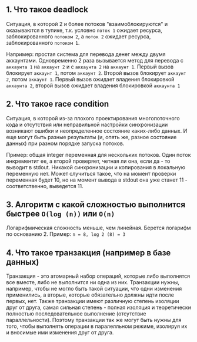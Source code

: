## 1. Что такое deadlock

Ситуация, в которой 2 и более потоков "взаимоблокируются" и оказываются в тупике, т.к. условно `поток 1` ожидает ресурса, заблокированного `потоком 2`, а `поток 2` ожидает ресурса, заблокированного `потоком 1`.

Например: простая система для перевода денег между двумя аккаунтами. Одновременно 2 раза вызывается метод для перевода с `аккаунта 1` на `аккаунт 2` и с `аккаунта 2` на `аккаунт 1`. Первый вызов блокирует `аккаунт 1`, потом `аккаунт 2`. Второй вызов блокирует `аккаунт 2`, потом `аккаунт 1`. Первый вызов ожидает владения блокировкой `аккаунта 2`, второй вызов ожидает владения блокировкой `аккаунта 1`

## 2. Что такое race condition

Ситуация, в которой из-за плохого проектирования многопоточного кода и отсутствия или неправильной настройки синхронизации возникают ошибки и неопределенное состояние каких-либо данных. И еще могут быть разные результаты (и, опять же, разное состояние данных) при разном порядке запуска потоков.

Пример: общая integer переменная для нескольких потоков. Один поток инкрементит ее, а второй проверяет, четная ли она, если да - то выводит в stdout. Никакой синхронизации и копирования в локальную переменную нет. Может случиться такое, что на момент проверки переменная будет 10, но на момент вывода в stdout она уже станет 11 - соответственно, выведется 11.

## 3. Алгоритм с какой сложностью выполнится быстрее `O(log (n))` или `O(n)` 

Логарифмическая сложность меньше, чем линейная. Берется логарифм по основанию 2. Пример: `n = 8, log 2 (8) = 3` 

## 4. Что такое транзакция (например в базе данных)

Транзакция - это атомарный набор операций, которые либо выполнятся все вместе, либо не выполнится ни одна из них. Транзакции нужны, например, чтобы не могло быть такой ситуации, что одни изменения применились, а вторые, которые обязательно должны идти после первых, нет. Также транзакции имеют различную степень изоляции друг от друга, самая сильная степень - полная изоляция и теоретически полностью последовательное выполнение (отсутствие параллельности). Поэтому транзакции так же могут быть нужны для того, чтобы выполнять операции в паралелльном режиме, изолируя их и вносимые ими изменения друг от друга.

